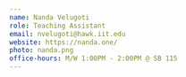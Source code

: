 ```yaml
---
name: Nanda Velugoti
role: Teaching Assistant
email: nvelugoti@hawk.iit.edu
website: https://nanda.one/
photo: nanda.png
office-hours: M/W 1:00PM - 2:00PM @ SB 115
---
```


